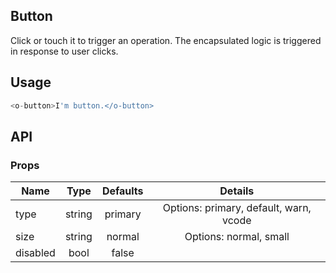 ## Button 

Click or touch it to trigger an operation. The encapsulated logic is triggered in response to user clicks.

## Usage

```js
<o-button>I'm button.</o-button>
```

## API

### Props

|  **Name**  | **Type**        | **Defaults**  | **Details**  |
| ------------ |:----------:|:-----:|:-------------:|
| type  | string| primary |Options: primary, default, warn, vcode|
| size | string   |   normal |Options: normal, small|
| disabled | bool| false ||